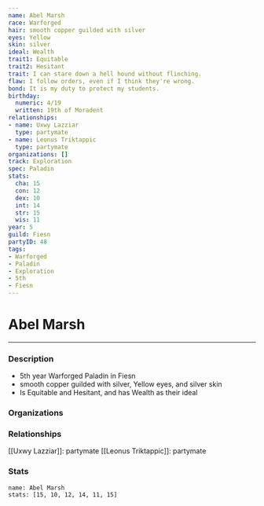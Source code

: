 ```yaml
---
name: Abel Marsh
race: Warforged
hair: smooth copper guilded with silver
eyes: Yellow
skin: silver
ideal: Wealth
trait1: Equitable
trait2: Hesitant
trait: I can stare down a hell hound without flinching.
flaw: I follow orders, even if I think they're wrong.
bond: It is my duty to protect my students.
birthday:
  numeric: 4/19
  written: 19th of Moradent
relationships:
- name: Uxwy Lazziar
  type: partymate
- name: Leonus Triktappic
  type: partymate
organizations: []
track: Exploration
spec: Paladin
stats:
  cha: 15
  con: 12
  dex: 10
  int: 14
  str: 15
  wis: 11
year: 5
guild: Fiesn
partyID: 48
tags:
- Warforged
- Paladin
- Exploration
- 5th
- Fiesn
---
```

# Abel Marsh
---
### Description
- 5th year Warforged Paladin in Fiesn
- smooth copper guilded with silver, Yellow eyes, and silver skin
- Is Equitable and Hesitant, and has Wealth as their ideal

### Organizations
### Relationships
[[Uxwy Lazziar]]: partymate
[[Leonus Triktappic]]: partymate
### Stats
```statblock
name: Abel Marsh
stats: [15, 10, 12, 14, 11, 15]
```
